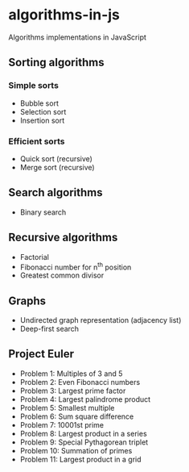 # algorithms-in-js
Algorithms implementations in JavaScript

## Sorting algorithms

### Simple sorts
- Bubble sort
- Selection sort
- Insertion sort
### Efficient sorts
- Quick sort (recursive)
- Merge sort (recursive)

## Search algorithms
- Binary search

## Recursive algorithms
- Factorial
- Fibonacci number for n<sup>th</sup> position
- Greatest common divisor

## Graphs
- Undirected graph representation (adjacency list)
- Deep-first search

## Project Euler
- Problem 1: Multiples of 3 and 5
- Problem 2: Even Fibonacci numbers
- Problem 3: Largest prime factor
- Problem 4: Largest palindrome product
- Problem 5: Smallest multiple
- Problem 6: Sum square difference
- Problem 7: 10001st prime
- Problem 8: Largest product in a series
- Problem 9: Special Pythagorean triplet
- Problem 10: Summation of primes
- Problem 11: Largest product in a grid
